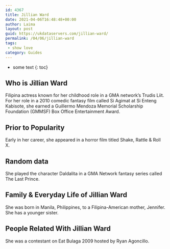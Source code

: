 ```yaml
---
id: 4367
title: Jillian Ward
date: 2021-04-06T16:48:48+00:00
author: Laima
layout: post
guid: https://ukdataservers.com/jillian-ward/
permalink: /04/06/jillian-ward
tags:
 - show love
category: Guides
---
```


* some text
{: toc}


## Who is Jillian Ward
                  
                  
                  
Filipina actress known for her childhood role in a GMA network&#8217;s Trudis Liit. For her role in a 2010 comedic fantasy film called Si Agimat at Si Enteng Kabisote, she earned a Guillermo Mendoza Memorial Scholarship Foundation (GMMSF) Box Office Entertainment Award.
                  
              
            
              
            
                
                
                
## Prior to Popularity
                  
                  
                  
Early in her career, she appeared in a horror film titled Shake, Rattle & Roll X.
                  
              
            
              
            
                
                
                
## Random data
                  
                  
                  
She played the character Daldalita in a GMA Network fantasy series called The Last Prince. 
                  
              
            
              
            
                
                
                
## Family & Everyday Life of Jillian Ward
                  
                  
                  
She was born in Manila, Philippines, to a Filipina-American mother, Jennifer. She has a younger sister.
                  
              
            
              
            
                
                
                
## People Related With Jillian Ward
                  
                  
                  
She was a contestant on Eat Bulaga 2009 hosted by Ryan Agoncillo.
                  
              
            
              
            
                
              
            
              
              
            
            
              
            
          
          
          